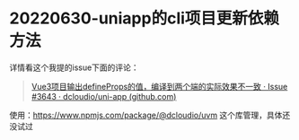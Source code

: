 # 20220630-uniapp的cli项目更新依赖方法

详情看这个我提的issue下面的评论：

> [Vue3项目输出defineProps的值，编译到两个端的实际效果不一致 · Issue #3643 · dcloudio/uni-app (github.com)](https://github.com/dcloudio/uni-app/issues/3643)

使用：https://www.npmjs.com/package/@dcloudio/uvm 这个库管理，具体还没试过
